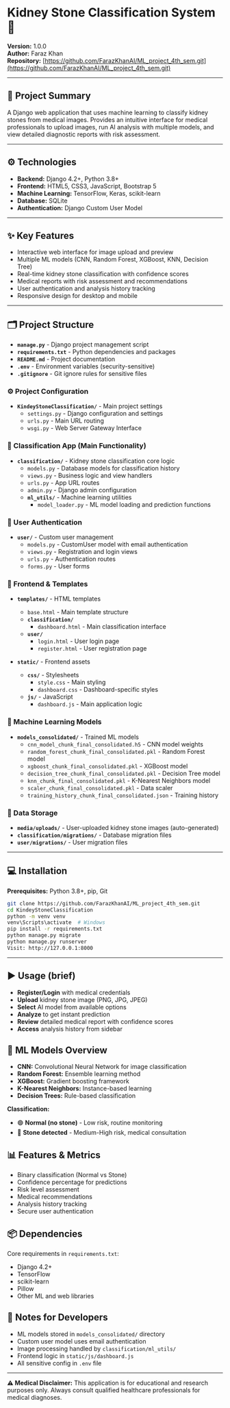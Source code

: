 # Kidney Stone Classification System 🏥

**Version:** 1.0.0  
**Author:** Faraz Khan  
**Repository:** [https://github.com/FarazKhanAI/ML_project_4th_sem.git](https://github.com/FarazKhanAI/ML_project_4th_sem.git)

---

## 🧭 Project Summary

A Django web application that uses machine learning to classify kidney stones from medical images. Provides an intuitive interface for medical professionals to upload images, run AI analysis with multiple models, and view detailed diagnostic reports with risk assessment.

---

## ⚙️ Technologies

* **Backend:** Django 4.2+, Python 3.8+
* **Frontend:** HTML5, CSS3, JavaScript, Bootstrap 5
* **Machine Learning:** TensorFlow, Keras, scikit-learn
* **Database:** SQLite
* **Authentication:** Django Custom User Model

---

## ✨ Key Features

* Interactive web interface for image upload and preview
* Multiple ML models (CNN, Random Forest, XGBoost, KNN, Decision Tree)
* Real-time kidney stone classification with confidence scores
* Medical reports with risk assessment and recommendations
* User authentication and analysis history tracking
* Responsive design for desktop and mobile

---

## 🗂️ Project Structure

- **`manage.py`** - Django project management script
- **`requirements.txt`** - Python dependencies and packages
- **`README.md`** - Project documentation
- **`.env`** - Environment variables (security-sensitive)
- **`.gitignore`** - Git ignore rules for sensitive files

### ⚙️ Project Configuration
- **`KindeyStoneClassification/`** - Main project settings
  - `settings.py` - Django configuration and settings
  - `urls.py` - Main URL routing
  - `wsgi.py` - Web Server Gateway Interface

### 🏥 Classification App (Main Functionality)
- **`classification/`** - Kidney stone classification core logic
  - `models.py` - Database models for classification history
  - `views.py` - Business logic and view handlers
  - `urls.py` - App URL routes
  - `admin.py` - Django admin configuration
  - **`ml_utils/`** - Machine learning utilities
    - `model_loader.py` - ML model loading and prediction functions

### 👤 User Authentication
- **`user/`** - Custom user management
  - `models.py` - CustomUser model with email authentication
  - `views.py` - Registration and login views
  - `urls.py` - Authentication routes
  - `forms.py` - User forms

### 🎨 Frontend & Templates
- **`templates/`** - HTML templates
  - `base.html` - Main template structure
  - **`classification/`**
    - `dashboard.html` - Main classification interface
  - **`user/`**
    - `login.html` - User login page
    - `register.html` - User registration page

- **`static/`** - Frontend assets
  - **`css/`** - Stylesheets
    - `style.css` - Main styling
    - `dashboard.css` - Dashboard-specific styles
  - **`js/`** - JavaScript
    - `dashboard.js` - Main application logic

### 🤖 Machine Learning Models
- **`models_consolidated/`** - Trained ML models
  - `cnn_model_chunk_final_consolidated.h5` - CNN model weights
  - `random_forest_chunk_final_consolidated.pkl` - Random Forest model
  - `xgboost_chunk_final_consolidated.pkl` - XGBoost model
  - `decision_tree_chunk_final_consolidated.pkl` - Decision Tree model
  - `knn_chunk_final_consolidated.pkl` - K-Nearest Neighbors model
  - `scaler_chunk_final_consolidated.pkl` - Data scaler
  - `training_history_chunk_final_consolidated.json` - Training history

### 📁 Data Storage
- **`media/uploads/`** - User-uploaded kidney stone images (auto-generated)
- **`classification/migrations/`** - Database migration files
- **`user/migrations/`** - User migration files

---

## 💻 Installation

**Prerequisites:** Python 3.8+, pip, Git

```bash
git clone https://github.com/FarazKhanAI/ML_project_4th_sem.git
cd KindeyStoneClassification
python -m venv venv
venv\Scripts\activate  # Windows
pip install -r requirements.txt
python manage.py migrate
python manage.py runserver
Visit: http://127.0.0.1:8000
```
---
## ▶️ Usage (brief)

* **Register/Login** with medical credentials
* **Upload** kidney stone image (PNG, JPG, JPEG)
* **Select** AI model from available options
* **Analyze** to get instant prediction
* **Review** detailed medical report with confidence scores
* **Access** analysis history from sidebar

## 🧠 ML Models Overview

* **CNN:** Convolutional Neural Network for image classification
* **Random Forest:** Ensemble learning method
* **XGBoost:** Gradient boosting framework
* **K-Nearest Neighbors:** Instance-based learning
* **Decision Trees:** Rule-based classification

**Classification:**
* 🟢 **Normal (no stone)** - Low risk, routine monitoring
* 🔴 **Stone detected** - Medium-High risk, medical consultation

## 📊 Features & Metrics

* Binary classification (Normal vs Stone)
* Confidence percentage for predictions
* Risk level assessment
* Medical recommendations
* Analysis history tracking
* Secure user authentication

## 📦 Dependencies

Core requirements in `requirements.txt`:
* Django 4.2+
* TensorFlow
* scikit-learn
* Pillow
* Other ML and web libraries

## 📝 Notes for Developers

* ML models stored in `models_consolidated/` directory
* Custom user model uses email authentication
* Image processing handled by `classification/ml_utils/`
* Frontend logic in `static/js/dashboard.js`
* All sensitive config in `.env` file

---

**⚠️ Medical Disclaimer:** This application is for educational and research purposes only. Always consult qualified healthcare professionals for medical diagnoses.
